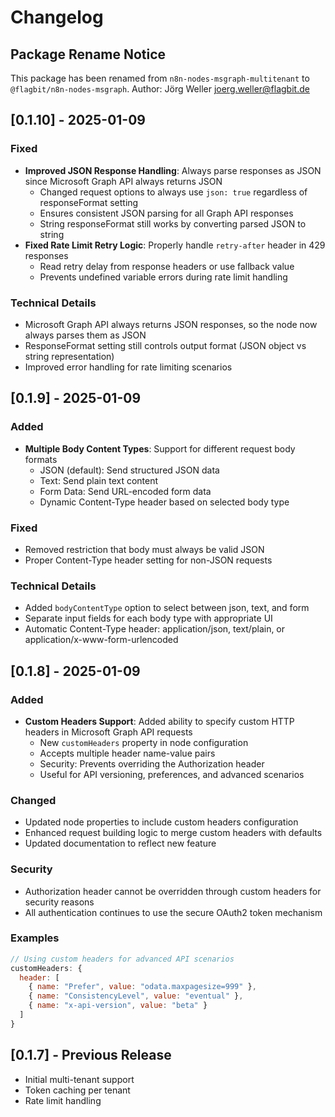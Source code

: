 # Changelog

## Package Rename Notice
This package has been renamed from `n8n-nodes-msgraph-multitenant` to `@flagbit/n8n-nodes-msgraph`.
Author: Jörg Weller <joerg.weller@flagbit.de>

## [0.1.10] - 2025-01-09

### Fixed
- **Improved JSON Response Handling**: Always parse responses as JSON since Microsoft Graph API always returns JSON
  - Changed request options to always use `json: true` regardless of responseFormat setting
  - Ensures consistent JSON parsing for all Graph API responses
  - String responseFormat still works by converting parsed JSON to string
- **Fixed Rate Limit Retry Logic**: Properly handle `retry-after` header in 429 responses
  - Read retry delay from response headers or use fallback value
  - Prevents undefined variable errors during rate limit handling

### Technical Details
- Microsoft Graph API always returns JSON responses, so the node now always parses them as JSON
- ResponseFormat setting still controls output format (JSON object vs string representation)
- Improved error handling for rate limiting scenarios

## [0.1.9] - 2025-01-09

### Added
- **Multiple Body Content Types**: Support for different request body formats
  - JSON (default): Send structured JSON data
  - Text: Send plain text content
  - Form Data: Send URL-encoded form data
  - Dynamic Content-Type header based on selected body type

### Fixed
- Removed restriction that body must always be valid JSON
- Proper Content-Type header setting for non-JSON requests

### Technical Details
- Added `bodyContentType` option to select between json, text, and form
- Separate input fields for each body type with appropriate UI
- Automatic Content-Type header: application/json, text/plain, or application/x-www-form-urlencoded

## [0.1.8] - 2025-01-09

### Added
- **Custom Headers Support**: Added ability to specify custom HTTP headers in Microsoft Graph API requests
  - New `customHeaders` property in node configuration
  - Accepts multiple header name-value pairs
  - Security: Prevents overriding the Authorization header
  - Useful for API versioning, preferences, and advanced scenarios

### Changed
- Updated node properties to include custom headers configuration
- Enhanced request building logic to merge custom headers with defaults
- Updated documentation to reflect new feature

### Security
- Authorization header cannot be overridden through custom headers for security reasons
- All authentication continues to use the secure OAuth2 token mechanism

### Examples
```javascript
// Using custom headers for advanced API scenarios
customHeaders: {
  header: [
    { name: "Prefer", value: "odata.maxpagesize=999" },
    { name: "ConsistencyLevel", value: "eventual" },
    { name: "x-api-version", value: "beta" }
  ]
}
```

## [0.1.7] - Previous Release
- Initial multi-tenant support
- Token caching per tenant
- Rate limit handling